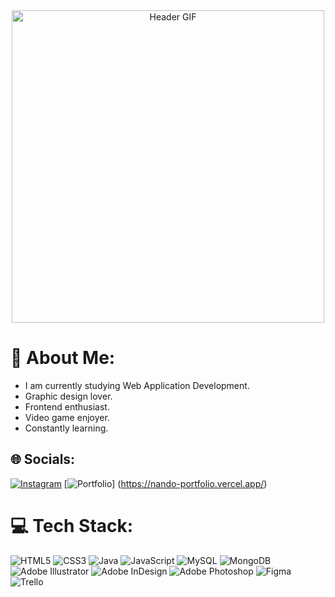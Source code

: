 <!--![Header GIF](https://i.giphy.com/media/v1.Y2lkPTc5MGI3NjExOWozZ2J0bm1kczUzbjlzYnFsaWZyazhneWtvZndhNmo4OXdrOG14YSZlcD12MV9pbnRlcm5hbF9naWZfYnlfaWQmY3Q9Zw/IkJBcA4Ino1Ce5vr0X/giphy.gif)
-->

<div align="center">
 <img src="https://i.giphy.com/media/v1.Y2lkPTc5MGI3NjExOWozZ2J0bm1kczUzbjlzYnFsaWZyazhneWtvZndhNmo4OXdrOG14YSZlcD12MV9pbnRlcm5hbF9naWZfYnlfaWQmY3Q9Zw/IkJBcA4Ino1Ce5vr0X/giphy.gif" alt="Header GIF" width="500"/>
</div>

# 💫 About Me:
- I am currently studying Web Application Development.<br>
- Graphic design lover. <br>
- Frontend enthusiast.<br>
- Video game enjoyer. <br>
- Constantly learning.<br>
<!--
🌱 I’m currently learning<br>
💬 Ask me about<br>
⚡ Fun fact
-->

## 🌐 Socials:
[![Instagram](https://img.shields.io/badge/Instagram-%23E4405F.svg?logo=Instagram&logoColor=white)](https://instagram.com/incipit.chaos) 
[![Portfolio](https://img.shields.io/badge/Portfolio-%23000000.svg?style=for-the-badge&logo=firefox&logoColor=#FF7139)] (https://nando-portfolio.vercel.app/)

# 💻 Tech Stack:
![HTML5](https://img.shields.io/badge/html5-%23E34F26.svg?style=for-the-badge&logo=html5&logoColor=white)
![CSS3](https://img.shields.io/badge/css3-%231572B6.svg?style=for-the-badge&logo=css3&logoColor=white) 
![Java](https://img.shields.io/badge/java-%23ED8B00.svg?style=for-the-badge&logo=openjdk&logoColor=white) 
![JavaScript](https://img.shields.io/badge/javascript-%23323330.svg?style=for-the-badge&logo=javascript&logoColor=%23F7DF1E)
![MySQL](https://img.shields.io/badge/mysql-4479A1.svg?style=for-the-badge&logo=mysql&logoColor=white) 
![MongoDB](https://img.shields.io/badge/MongoDB-%234ea94b.svg?style=for-the-badge&logo=mongodb&logoColor=white)
![Adobe Illustrator](https://img.shields.io/badge/adobe%20illustrator-%23FF9A00.svg?style=for-the-badge&logo=adobe%20illustrator&logoColor=white)
![Adobe InDesign](https://img.shields.io/badge/Adobe%20InDesign-49021F?style=for-the-badge&logo=adobeindesign&logoColor=FF3366) 
![Adobe Photoshop](https://img.shields.io/badge/adobe%20photoshop-%2331A8FF.svg?style=for-the-badge&logo=adobe%20photoshop&logoColor=white)
![Figma](https://img.shields.io/badge/figma-%23F24E1E.svg?style=for-the-badge&logo=figma&logoColor=white) 
![Trello](https://img.shields.io/badge/Trello-%23026AA7.svg?style=for-the-badge&logo=Trello&logoColor=white)



<!-- Proudly created with GPRM ( https://gprm.itsvg.in ) -->

<!--
**Nando218/Nando218** is a ✨ _special_ ✨ repository because its `README.md` (this file) appears on your GitHub profile.

Here are some ideas to get you started:

- 🔭 I’m currently working on ...
- 🌱 I’m currently learning ...
- 👯 I’m looking to collaborate on ...
- 🤔 I’m looking for help with ...
- 💬 Ask me about ...
- 📫 How to reach me: ...
- 😄 Pronouns: ...
- ⚡ Fun fact: ...
-->
